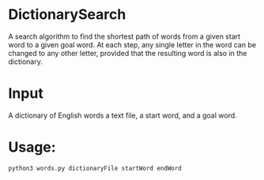 # DictionarySearch

A search algorithm to find the shortest path of words from a given start word to a given goal word. At each step, any single letter in the word can be changed to any other letter, provided that the resulting word is also in the dictionary.

# Input 
A dictionary of English words a text file, a start word, and a goal word.

# Usage: 
```
python3 words.py dictionaryFile startWord endWord
```
